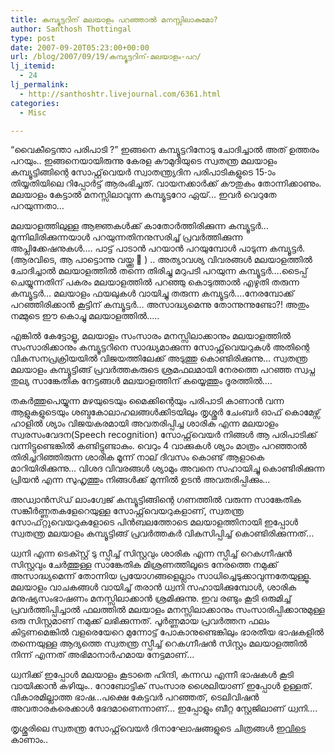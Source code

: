 ```yaml
---
title: കമ്പ്യൂട്ടറിന് മലയാളം പറഞ്ഞാല്‍ മനസ്സിലാകുമോ?
author: Santhosh Thottingal
type: post
date: 2007-09-20T05:23:00+00:00
url: /blog/2007/09/19/കമ്പ്യൂട്ടറിന്-മലയാളം-പറ/
lj_itemid:
  - 24
lj_permalink:
  - http://santhoshtr.livejournal.com/6361.html
categories:
  - Misc

---
```

&#8220;വൈകീട്ടെന്താ പരിപാടി ?&#8221; ഇങ്ങനെ കമ്പ്യൂട്ടറിനോടു ചോദിച്ചാല്‍ അത് ഉത്തരം പറയും.. ഇങ്ങനെയായിരുന്നു കേരള കൗമുദിയുടെ സ്വതന്ത്ര മലയാളം കമ്പ്യൂട്ടിങ്ങിന്റെ സോഫ്റ്റ്‌വെയര്‍ സ്വാതന്ത്ര്യദിന പരിപാടികളുടെ 15-ാം തിയ്യതിയിലെ റിപ്പോര്‍ട്ട് ആരംഭിച്ചത്. വായനക്കാര്‍ക്ക് കൗതുകം തോന്നിക്കാണും. മലയാളം കേട്ടാല്‍ മനസ്സിലാവുന്ന കമ്പ്യൂട്ടറോ ഏയ്&#8230; ഇവര്‍ വെറുതേ പറയുന്നതാ&#8230;

മലയാളത്തിലുള്ള ആജ്ഞകള്‍ക്ക് കാതോര്‍ത്തിരിക്കുന്ന കമ്പ്യൂട്ടര്‍&#8230; മുന്നിലിരിക്കുന്നയാള്‍ പറയുന്നതിനനുസരിച്ച് പ്രവര്‍ത്തിക്കുന്ന അപ്ലിക്കേഷനുകള്‍&#8230;. പാട്ട് പാടാന്‍ പറയാന്‍ പറയുമ്പോള്‍ പാടുന്ന കമ്പ്യൂട്ടര്‍.(ആരവിടെ, ആ പാട്ടൊന്നു വയ്ക്കൂ 🙂 ) .. അത്യാവശ്യ വിവരങ്ങള്‍ മലയാളത്തില്‍ ചോദിച്ചാല്‍ മലയാളത്തില്‍ തന്നെ തിരിച്ചു മറുപടി പറയുന്ന കമ്പ്യൂട്ടര്‍&#8230;.ടൈപ്പ് ചെയ്യുന്നതിന് പകരം മലയാളത്തില്‍ പറഞ്ഞു കൊടുത്താല്‍ എഴുതി തരുന്ന കമ്പ്യൂട്ടര്‍&#8230; മലയാളം ഫയലുകള്‍ വായിച്ചു തരുന്ന കമ്പ്യൂട്ടര്‍&#8230;.നേരമ്പോക്ക് പറഞ്ഞിരിക്കാന്‍ കൂട്ടിന് കമ്പ്യൂട്ടര്‍&#8230; അസാദ്ധ്യമെന്നു തോന്നുന്നുണ്ടോ?! അതും നമ്മുടെ ഈ കൊച്ചു മലയാളത്തില്‍&#8230;..

എങ്കില്‍ കേട്ടോളൂ, മലയാളം സംസാരം മനസ്സിലാക്കാനും മലയാളത്തില്‍ സംസാരിക്കാനും കമ്പ്യൂട്ടറിനെ സാദ്ധ്യമാക്കുന്ന സോഫ്റ്റ്‌വെയറുകള്‍ അതിന്റെ വികസനപ്രക്രിയയില്‍ വിജയത്തിലേക്ക് അടുത്തു കൊണ്ടിരിക്കുന്നു&#8230; സ്വതന്ത്ര മലയാളം കമ്പ്യൂട്ടിങ്ങ് പ്രവര്‍ത്തകരുടെ ശ്രമഫലമായി നേരത്തെ പറഞ്ഞ സ്വപ്ന തുല്യ സാങ്കേതിക നേട്ടങ്ങള്‍ മലയാളത്തിന് കയ്യെത്തും ദൂരത്തില്‍&#8230;.

തകര്‍ത്തുപെയ്യുന്ന മഴയുടെയും മൈക്കിന്റെയും പരിപാടി കാണാന്‍ വന്ന ആളുകളുടെയും ശബ്ദകോലാഹലങ്ങള്‍ക്കിടയിലും തൃശ്ശൂര്‍ ചേംബര്‍ ഓഫ് കൊമേഴ്സ് ഹാളില്‍ ശ്യാം വിജയകരമായി അവതരിപ്പിച്ച ശാരിക എന്ന മലയാളം സ്വരസംവേദന(Speech recognition) സോഫ്റ്റ്‌വെയര്‍ നിങ്ങള്‍ ആ പരിപാടിക്ക് വന്നിട്ടുണ്ടെങ്കില്‍ കണ്ടിട്ടുണ്ടാകും. വെറും 4 വാക്കുകള്‍ ശ്യാം മാത്രം പറഞ്ഞാല്‍ തിരിച്ചറിഞ്ഞിരുന്ന ശാരിക മൂന്ന് നാല് ദിവസം കൊണ്ട് ആളാകെ മാറിയിരിക്കുന്നു&#8230; വിശദ വിവരങ്ങള്‍ ശ്യാമും അവനെ സഹായിച്ചു കൊണ്ടിരിക്കുന്ന പ്രിയന്‍ എന്ന സുഹൃത്തും നിങ്ങള്‍ക്ക് മുന്നില്‍ ഉടന്‍ അവതരിപ്പിക്കും&#8230;

അഡ്വാന്‍സ്ഡ് ലാംഗ്വേജ് കമ്പ്യൂട്ടിങ്ങിന്റെ ഗണത്തില്‍ വരുന്ന സാങ്കേതിക സങ്കീര്‍ണ്ണതകളേറെയുള്ള സോഫ്റ്റ്‌വെയറുകളാണ്, സ്വതന്ത്ര സോഫ്‌റ്റുവെയറുകളോടെ പിന്‍ബലത്തോടെ മലയാളത്തിനായി ഇപ്പോള്‍ സ്വതന്ത്ര മലയാളം കമ്പ്യൂട്ടിങ്ങ് പ്രവര്‍ത്തകര്‍ വികസിപ്പിച്ച് കൊണ്ടിരിക്കുന്നത്&#8230;

ധ്വനി എന്ന ടെക്സ്റ്റ് ടു സ്പീച്ച് സിസ്റ്റവും ശാരിക എന്ന സ്പീച്ച് റെകഗ്നീഷന്‍ സിസ്റ്റവും ചേര്‍ത്തുള്ള സാങ്കേതിക മിശ്രണത്തിലൂടെ നേരത്തെ നമുക്ക് അസാദ്ധ്യമെന്ന് തോന്നിയ പ്രയോഗങ്ങളെല്ലാം സാധിച്ചെടുക്കാവുന്നതേയുള്ളൂ. മലയാളം വാചകങ്ങള്‍ വായിച്ച് തരാന്‍ ധ്വനി സഹായിക്കുമ്പോള്‍, ശാരിക മനുഷ്യസംഭാഷണം മനസ്സിലാക്കാന്‍ ശ്രമിക്കുന്നു. ഇവ രണ്ടും കൂടി ഒരുമിച്ച് പ്രവര്‍ത്തിപ്പിച്ചാല്‍ ഫലത്തില്‍ മലയാളം മനസ്സിലാക്കാനും സംസാരിപ്പിക്കാനുമുള്ള ഒരു സിസ്റ്റമാണ് നമുക്ക് ലഭിക്കുന്നത്. പൂര്‍ണ്ണമായ പ്രവര്‍ത്തന ഫലം കിട്ടണമെങ്കില്‍ വളരെയേറെ മുന്നോട്ട് പോകാനുണ്ടെങ്കിലും ഭാരതീയ ഭാഷകളില്‍ തന്നെയുള്ള ആദ്യത്തെ സ്വതന്ത്ര സ്പീച്ച് റെകഗ്നീഷന്‍ സിസ്റ്റം മലയാളത്തില്‍ നിന്ന് എന്നത് അഭിമാനാര്‍ഹമായ നേട്ടമാണ്&#8230;

ധ്വനിക്ക് ഇപ്പോള്‍ മലയാളം കൂടാതെ ഹിന്ദി, കന്നഡ എന്നീ ഭാഷകള്‍ കൂടി വായിക്കാന്‍ കഴിയും.. റോബോട്ടിക് സംസാര ശൈലിയാണ് ഇപ്പോള്‍ ഉള്ളത്. വികാരമില്ലാത്ത ഭാഷ&#8230;പക്ഷെ കേട്ടവര്‍ പറഞ്ഞത്, ടെലിവിഷന്‍ അവതാരകരെക്കാള്‍ ഭേദമാണെന്നാണ്&#8230; ഇപ്പോളും ബീറ്റ സ്റ്റേജിലാണ് ധ്വനി&#8230;.

തൃശ്ശൂരിലെ സ്വതന്ത്ര സോഫ്റ്റ്‌വെയര്‍ ദിനാഘോഷങ്ങളുടെ ചിത്രങ്ങള്‍ [ഇവിടെ][1] കാണാം..

 [1]: http://picasaweb.google.com/santhosh00/SMCSFD07
